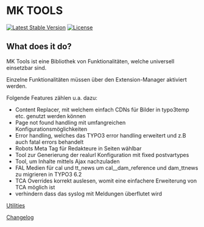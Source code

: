MK TOOLS
========

[![Latest Stable Version](https://img.shields.io/packagist/v/dmk/mktools.svg?maxAge=3600&style=flat-square)](https://packagist.org/packages/dmk/mktools)
[![License](https://img.shields.io/packagist/l/dmk/mktools.svg?maxAge=3600&style=flat-square)](https://packagist.org/packages/dmk/mktools)

What does it do?
----------------

MK Tools ist eine Bibliothek von Funktionalitäten, welche universell einsetzbar sind.

Einzelne Funktionalitäten müssen über den Extension-Manager aktiviert werden.

Folgende Features zählen u.a. dazu:

-   Content Replacer, mit welchem einfach CDNs für Bilder in typo3temp etc. genutzt werden können
-   Page not found handling mit umfangreichen Konfigurationsmöglichkeiten
-   Error handling, welches das TYPO3 error handling erweitert und z.B auch fatal errors behandelt
-   Robots Meta Tag für Redakteure in Seiten wählbar
-   Tool zur Generierung der realurl Konfiguration mit fixed postvartypes
-   Tool, um Inhalte mittels Ajax nachzuladen
-   FAL Medien für cal und tt\_news um cal\_\_dam\_reference und dam\_ttnews zu migrieren in TYPO3 6.2
-   TCA Overrides korrekt auslesen, womit eine einfachere Erweiterung von TCA möglich ist
-   verhindern dass das syslog mit Meldungen überflutet wird


[Utilities](Documentation/Utilities/Index.md)

[Changelog](Documentation/Changelog.md)
